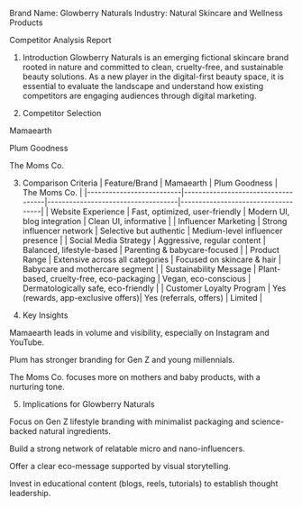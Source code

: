 Brand Name: Glowberry Naturals
Industry: Natural Skincare and Wellness Products 

Competitor Analysis Report

1. Introduction
Glowberry Naturals is an emerging fictional skincare brand rooted in nature and committed to clean, cruelty-free, and sustainable beauty solutions. As a new player in the digital-first beauty space, it is essential to evaluate the landscape and understand how existing competitors are engaging audiences through digital marketing.

2. Competitor Selection

Mamaearth

Plum Goodness

The Moms Co.


3. Comparison Criteria | Feature/Brand             | Mamaearth                          | Plum Goodness                      | The Moms Co.                       | |--------------------------|------------------------------------|------------------------------------|------------------------------------| | Website Experience       | Fast, optimized, user-friendly     | Modern UI, blog integration        | Clean UI, informative               | | Influencer Marketing     | Strong influencer network          | Selective but authentic            | Medium-level influencer presence   | | Social Media Strategy    | Aggressive, regular content        | Balanced, lifestyle-based          | Parenting & babycare-focused       | | Product Range            | Extensive across all categories    | Focused on skincare & hair         | Babycare and mothercare segment    | | Sustainability Message   | Plant-based, cruelty-free, eco-packaging | Vegan, eco-conscious      | Dermatologically safe, eco-friendly | | Customer Loyalty Program | Yes (rewards, app-exclusive offers)| Yes (referrals, offers)            | Limited                            |

4. Key Insights

Mamaearth leads in volume and visibility, especially on Instagram and YouTube.

Plum has stronger branding for Gen Z and young millennials.

The Moms Co. focuses more on mothers and baby products, with a nurturing tone.


5. Implications for Glowberry Naturals

Focus on Gen Z lifestyle branding with minimalist packaging and science-backed natural ingredients.

Build a strong network of relatable micro and nano-influencers.

Offer a clear eco-message supported by visual storytelling.

Invest in educational content (blogs, reels, tutorials) to establish thought leadership.


